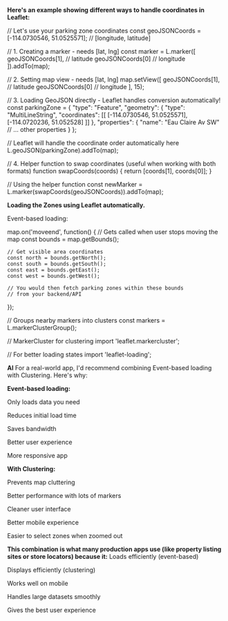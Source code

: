 **Here's an example showing different ways to handle coordinates in Leaflet:**

// Let's use your parking zone coordinates
const geoJSONCoords = [-114.0730546, 51.0525571];  // [longitude, latitude]

// 1. Creating a marker - needs [lat, lng]
const marker = L.marker([
    geoJSONCoords[1],   // latitude
    geoJSONCoords[0]    // longitude
]).addTo(map);

// 2. Setting map view - needs [lat, lng]
map.setView([
    geoJSONCoords[1],   // latitude
    geoJSONCoords[0]    // longitude
], 15);

// 3. Loading GeoJSON directly - Leaflet handles conversion automatically!
const parkingZone = {
    "type": "Feature",
    "geometry": {
        "type": "MultiLineString",
        "coordinates": [[
            [-114.0730546, 51.0525571],
            [-114.0720236, 51.052528]
        ]]
    },
    "properties": {
        "name": "Eau Claire Av SW"
        // ... other properties
    }
};

// Leaflet will handle the coordinate order automatically here
L.geoJSON(parkingZone).addTo(map);

// 4. Helper function to swap coordinates (useful when working with both formats)
function swapCoords(coords) {
    return [coords[1], coords[0]];
}

// Using the helper function
const newMarker = L.marker(swapCoords(geoJSONCoords)).addTo(map);


**Loading the Zones using Leaflet automatically.**

Event-based loading:

map.on('moveend', function() {
    // Gets called when user stops moving the map
    const bounds = map.getBounds();
    
    // Get visible area coordinates
    const north = bounds.getNorth();
    const south = bounds.getSouth();
    const east = bounds.getEast();
    const west = bounds.getWest();

    // You would then fetch parking zones within these bounds
    // from your backend/API
});

// Groups nearby markers into clusters
const markers = L.markerClusterGroup();

// MarkerCluster for clustering
import 'leaflet.markercluster';

// For better loading states
import 'leaflet-loading';

**AI** For a real-world app, I'd recommend combining Event-based loading with Clustering. Here's why:

**Event-based loading:**

Only loads data you need

Reduces initial load time

Saves bandwidth

Better user experience

More responsive app

**With Clustering:**

Prevents map cluttering

Better performance with lots of markers

Cleaner user interface

Better mobile experience

Easier to select zones when zoomed out

**This combination is what many production apps use (like property listing sites or store locators) because it:**
Loads efficiently (event-based)

Displays efficiently (clustering)

Works well on mobile

Handles large datasets smoothly

Gives the best user experience

